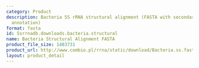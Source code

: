 ```yaml
---
category: Product
description: Bacteria 5S rRNA structural alignment (FASTA with secondary structure
  annotation)
format: fasta
id: 5srrnadb.downloads.bacteria.structural
name: Bacteria Structural Alignment FASTA
product_file_size: 1483731
product_url: http://www.combio.pl/rrna/static/download/Bacteria.ss.fasta
layout: product_detail
---
```


